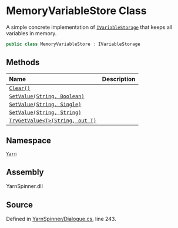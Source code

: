 <!-- This file was generated by a tool. Do not edit this file by hand. -->

# MemoryVariableStore Class

A simple concrete implementation of [`IVariableStorage`](/api/csharp/yarn/ivariablestorage.md)
that keeps all variables in memory.


```csharp
public class MemoryVariableStore : IVariableStorage
```



## Methods
|Name|Description|
|:---|:---|
|[`Clear()`](/api/csharp/yarn/memoryvariablestore.clear.md)||
|[`SetValue(String, Boolean)`](/api/csharp/yarn/memoryvariablestore.setvalue-system.string,system.boolean-.md)||
|[`SetValue(String, Single)`](/api/csharp/yarn/memoryvariablestore.setvalue-system.string,system.single-.md)||
|[`SetValue(String, String)`](/api/csharp/yarn/memoryvariablestore.setvalue-system.string,system.string-.md)||
|[`TryGetValue<T>(String, out T)`](/api/csharp/yarn/memoryvariablestore.trygetvalue--1-system.string,--0@-.md)||
## Namespace
[`Yarn`](/api/csharp/yarn/README.md)

## Assembly
YarnSpinner.dll

## Source
Defined in [YarnSpinner/Dialogue.cs](https://github.com/YarnSpinnerTool/YarnSpinner//blob/develop/YarnSpinner/Dialogue.cs#L243), line 243.
